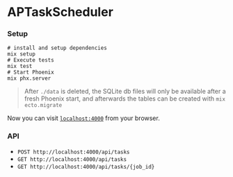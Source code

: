 # APTaskScheduler


### Setup

```shell
# install and setup dependencies
mix setup
# Execute tests
mix test
# Start Phoenix
mix phx.server
```

> After `./data` is deleted, the SQLite db files will only be available after a fresh Phoenix start, and afterwards the tables can be created with `mix ecto.migrate`


Now you can visit [`localhost:4000`](http://localhost:4000) from your browser.

### API

- `POST http://localhost:4000/api/tasks`
- `GET http://localhost:4000/api/tasks`
- `GET http://localhost:4000/api/tasks/{job_id}`
